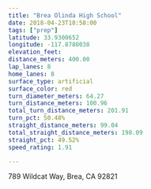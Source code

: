 ```yaml
---
title: "Brea Olinda High School"
date: 2018-04-23T18:58:00
tags: ["prep"]
latitude: 33.9300652
longitude: -117.8780038
elevation_feet: 
distance_meters: 400.00
lap_lanes: 8
home_lanes: 8
surface_type: artificial
surface_color: red
turn_diameter_meters: 64.27
turn_distance_meters: 100.96
total_turn_distance_meters: 201.91
turn_pct: 50.48%
straight_distance_meters: 99.04
total_straight_distance_meters: 198.09
straight_pct: 49.52%
speed_rating: 1.91

---
```

789 Wildcat Way, Brea, CA 92821
<!--more-->
